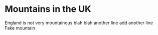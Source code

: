 # Mountains in the UK

England is not very mountainous 
blah blah
another line
add another line
Fake mountain

